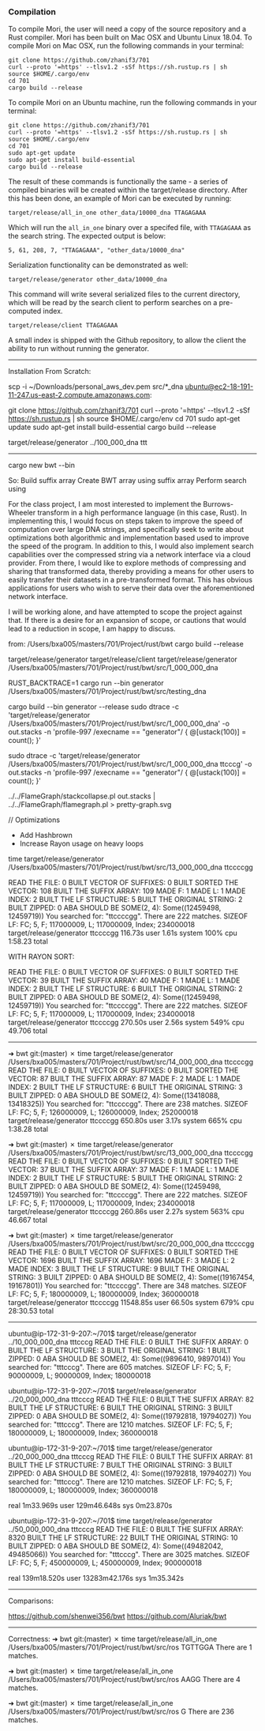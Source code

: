 ### Compilation
To compile Mori, the user will need a copy of the source repository and a Rust compiler. Mori has been built on Mac OSX
and Ubuntu Linux 18.04. To compile Mori on Mac OSX, run the following commands in your terminal:

```
git clone https://github.com/zhanif3/701
curl --proto '=https' --tlsv1.2 -sSf https://sh.rustup.rs | sh
source $HOME/.cargo/env
cd 701
cargo build --release
```

To compile Mori on an Ubuntu machine, run the following commands in your terminal:

```
git clone https://github.com/zhanif3/701
curl --proto '=https' --tlsv1.2 -sSf https://sh.rustup.rs | sh
source $HOME/.cargo/env
cd 701
sudo apt-get update
sudo apt-get install build-essential
cargo build --release
```

The result of these commands is functionally the same - a series of compiled binaries will be created within the
target/release directory. After this has been done, an example of Mori can be executed by running:

```
target/release/all_in_one other_data/10000_dna TTAGAGAAA
```

Which will run the `all_in_one` binary over a specifed file, with `TTAGAGAAA` as the search string. The expected output
is below:

```
5, 61, 208, 7, "TTAGAGAAA", "other_data/10000_dna"
```

Serialization functionality can be demonstrated as well:

```
target/release/generator other_data/10000_dna
```

This command will write several serialized files to the current directory, which will be read by the search client
to perform searches on a pre-computed index.

```
target/release/client TTAGAGAAA
```

A small index is shipped with the Github repository, to allow the client the ability to run without running the generator.

---

Installation From Scratch:

scp -i ~/Downloads/personal_aws_dev.pem src/*_dna ubuntu@ec2-18-191-11-247.us-east-2.compute.amazonaws.com:

git clone https://github.com/zhanif3/701
curl --proto '=https' --tlsv1.2 -sSf https://sh.rustup.rs | sh
source $HOME/.cargo/env
cd 701
sudo apt-get update
sudo apt-get install build-essential
cargo build --release

target/release/generator ../100_000_dna ttt

---


cargo new bwt --bin

So:
Build suffix array
Create BWT array using suffix array
Perform search using


For the class project, I am most interested to implement the Burrows-Wheeler transform in a high performance language (in this case, Rust). In implementing this, I would focus on steps taken to improve the speed of computation over large DNA strings, and specifically seek to write about optimizations both algorithmic and implementation based used to improve the speed of the program. In addition to this, I would also implement search capabilities over the compressed string via a network interface via a cloud provider. From there, I would like to explore methods of compressing and sharing that transformed data, thereby providing a means for other users to easily transfer their datasets in a pre-transformed format. This has obvious applications for users who wish to serve their data over the aforementioned network interface.

I will be working alone, and have attempted to scope the project against that. If there is a desire for an expansion of scope, or cautions that would lead to a reduction in scope, I am happy to discuss.

from:
/Users/bxa005/masters/701/Project/rust/bwt
cargo build --release

target/release/generator
target/release/client
target/release/generator /Users/bxa005/masters/701/Project/rust/bwt/src/1_000_000_dna

RUST_BACKTRACE=1 cargo run --bin generator /Users/bxa005/masters/701/Project/rust/bwt/src/testing_dna

cargo build --bin generator --release
sudo dtrace -c 'target/release/generator /Users/bxa005/masters/701/Project/rust/bwt/src/1_000_000_dna' -o out.stacks -n 'profile-997 /execname == "generator"/ { @[ustack(100)] = count(); }'


sudo dtrace -c 'target/release/generator /Users/bxa005/masters/701/Project/rust/bwt/src/1_000_000_dna ttcccg' -o out.stacks -n 'profile-997 /execname == "generator"/ { @[ustack(100)] = count(); }'

../../FlameGraph/stackcollapse.pl out.stacks | ../../FlameGraph/flamegraph.pl > pretty-graph.svg



// Optimizations
- Add Hashbrown
- Increase Rayon usage on heavy loops



time target/release/generator /Users/bxa005/masters/701/Project/rust/bwt/src/13_000_000_dna ttccccgg

READ THE FILE: 0
BUILT VECTOR OF SUFFIXES: 0
BUILT SORTED THE VECTOR: 108
BUILT THE SUFFIX ARRAY: 109
MADE F: 1
MADE L: 1
MADE INDEX: 2
BUILT THE LF STRUCTURE: 5
BUILT THE ORIGINAL STRING: 2
BUILT ZIPPED: 0
ABA SHOULD BE SOME(2, 4): Some((12459498, 12459719))
You searched for: "ttccccgg".
There are 222 matches.
SIZEOF LF: FC; 5, F; 117000009, L; 117000009, Index; 234000018
target/release/generator  ttccccgg  116.73s user 1.61s system 100% cpu 1:58.23 total


WITH RAYON SORT:

READ THE FILE: 0
BUILT VECTOR OF SUFFIXES: 0
BUILT SORTED THE VECTOR: 39
BUILT THE SUFFIX ARRAY: 40
MADE F: 1
MADE L: 1
MADE INDEX: 2
BUILT THE LF STRUCTURE: 6
BUILT THE ORIGINAL STRING: 2
BUILT ZIPPED: 0
ABA SHOULD BE SOME(2, 4): Some((12459498, 12459719))
You searched for: "ttccccgg".
There are 222 matches.
SIZEOF LF: FC; 5, F; 117000009, L; 117000009, Index; 234000018
target/release/generator  ttccccgg  270.50s user 2.56s system 549% cpu 49.706 total


----


➜  bwt git:(master) ✗ time target/release/generator /Users/bxa005/masters/701/Project/rust/bwt/src/14_000_000_dna ttccccgg
READ THE FILE: 0
BUILT VECTOR OF SUFFIXES: 0
BUILT SORTED THE VECTOR: 87
BUILT THE SUFFIX ARRAY: 87
MADE F: 2
MADE L: 1
MADE INDEX: 2
BUILT THE LF STRUCTURE: 6
BUILT THE ORIGINAL STRING: 3
BUILT ZIPPED: 0
ABA SHOULD BE SOME(2, 4): Some((13418088, 13418325))
You searched for: "ttccccgg".
There are 238 matches.
SIZEOF LF: FC; 5, F; 126000009, L; 126000009, Index; 252000018
target/release/generator  ttccccgg  650.80s user 3.17s system 665% cpu 1:38.28 total

➜  bwt git:(master) ✗ time target/release/generator /Users/bxa005/masters/701/Project/rust/bwt/src/13_000_000_dna ttccccgg
READ THE FILE: 0
BUILT VECTOR OF SUFFIXES: 0
BUILT SORTED THE VECTOR: 37
BUILT THE SUFFIX ARRAY: 37
MADE F: 1
MADE L: 1
MADE INDEX: 2
BUILT THE LF STRUCTURE: 5
BUILT THE ORIGINAL STRING: 2
BUILT ZIPPED: 0
ABA SHOULD BE SOME(2, 4): Some((12459498, 12459719))
You searched for: "ttccccgg".
There are 222 matches.
SIZEOF LF: FC; 5, F; 117000009, L; 117000009, Index; 234000018
target/release/generator  ttccccgg  260.86s user 2.27s system 563% cpu 46.667 total

➜  bwt git:(master) ✗ time target/release/generator /Users/bxa005/masters/701/Project/rust/bwt/src/20_000_000_dna ttccccgg
READ THE FILE: 0
BUILT VECTOR OF SUFFIXES: 0
BUILT SORTED THE VECTOR: 1696
BUILT THE SUFFIX ARRAY: 1696
MADE F: 3
MADE L: 2
MADE INDEX: 3
BUILT THE LF STRUCTURE: 9
BUILT THE ORIGINAL STRING: 3
BUILT ZIPPED: 0
ABA SHOULD BE SOME(2, 4): Some((19167454, 19167801))
You searched for: "ttccccgg".
There are 348 matches.
SIZEOF LF: FC; 5, F; 180000009, L; 180000009, Index; 360000018
target/release/generator  ttccccgg  11548.85s user 66.50s system 679% cpu 28:30.53 total


-----

ubuntu@ip-172-31-9-207:~/701$ target/release/generator ../10_000_000_dna tttcccg
READ THE FILE: 0
BUILT THE SUFFIX ARRAY: 0
BUILT THE LF STRUCTURE: 3
BUILT THE ORIGINAL STRING: 1
BUILT ZIPPED: 0
ABA SHOULD BE SOME(2, 4): Some((9896410, 9897014))
You searched for: "tttcccg".
There are 605 matches.
SIZEOF LF: FC; 5, F; 90000009, L; 90000009, Index; 180000018

ubuntu@ip-172-31-9-207:~/701$ target/release/generator ../20_000_000_dna tttcccg
READ THE FILE: 0
BUILT THE SUFFIX ARRAY: 82
BUILT THE LF STRUCTURE: 6
BUILT THE ORIGINAL STRING: 3
BUILT ZIPPED: 0
ABA SHOULD BE SOME(2, 4): Some((19792818, 19794027))
You searched for: "tttcccg".
There are 1210 matches.
SIZEOF LF: FC; 5, F; 180000009, L; 180000009, Index; 360000018

ubuntu@ip-172-31-9-207:~/701$ time target/release/generator ../20_000_000_dna tttcccg
READ THE FILE: 0
BUILT THE SUFFIX ARRAY: 81
BUILT THE LF STRUCTURE: 7
BUILT THE ORIGINAL STRING: 3
BUILT ZIPPED: 0
ABA SHOULD BE SOME(2, 4): Some((19792818, 19794027))
You searched for: "tttcccg".
There are 1210 matches.
SIZEOF LF: FC; 5, F; 180000009, L; 180000009, Index; 360000018

real	1m33.969s
user	129m46.648s
sys	0m23.870s

ubuntu@ip-172-31-9-207:~/701$ time target/release/generator ../50_000_000_dna tttcccg
READ THE FILE: 0
BUILT THE SUFFIX ARRAY: 8320
BUILT THE LF STRUCTURE: 22
BUILT THE ORIGINAL STRING: 10
BUILT ZIPPED: 0
ABA SHOULD BE SOME(2, 4): Some((49482042, 49485066))
You searched for: "tttcccg".
There are 3025 matches.
SIZEOF LF: FC; 5, F; 450000009, L; 450000009, Index; 900000018

real	139m18.520s
user	13283m42.176s
sys	1m35.342s

----

Comparisons:

https://github.com/shenwei356/bwt
https://github.com/Aluriak/bwt

----

Correctness:
➜  bwt git:(master) ✗ time target/release/all_in_one /Users/bxa005/masters/701/Project/rust/bwt/src/ros TGTTGGA
There are 1 matches.

➜  bwt git:(master) ✗ time target/release/all_in_one /Users/bxa005/masters/701/Project/rust/bwt/src/ros AAGG
There are 4 matches.

➜  bwt git:(master) ✗ time target/release/all_in_one /Users/bxa005/masters/701/Project/rust/bwt/src/ros G
There are 236 matches.
